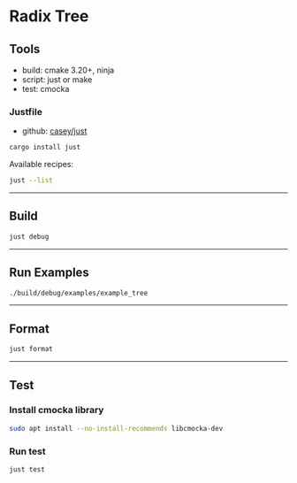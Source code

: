 # Radix Tree

## Tools

- build: cmake 3.20+, ninja
- script: just or make
- test: cmocka

### Justfile

- github: [casey/just](https://github.com/casey/just)

```bash
cargo install just
```

Available recipes:

```bash
just --list
```

---

## Build

```bash
just debug
```

---

## Run Examples

```bash
./build/debug/examples/example_tree
```

---

## Format

```bash
just format
```

---

## Test

### Install cmocka library

```bash
sudo apt install --no-install-recommends libcmocka-dev
```

### Run test

```bash
just test
```
